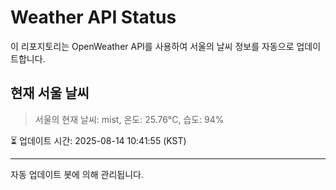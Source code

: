 
# Weather API Status

이 리포지토리는 OpenWeather API를 사용하여 서울의 날씨 정보를 자동으로 업데이트합니다.

## 현재 서울 날씨
> 서울의 현재 날씨: mist, 온도: 25.76°C, 습도: 94%

⏳ 업데이트 시간: 2025-08-14 10:41:55 (KST)

---
자동 업데이트 봇에 의해 관리됩니다.
